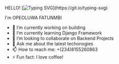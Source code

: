 HELLO!
[![Typing SVG](https://readme-typing-svg.demolab.com/?lines=BACKEND+DEVELOPMENT?;)](https://git.io/typing-svg)

I'm OPEOLUWA FATUNMBI

- 🔭 I’m currently working on building
- 🌱 I’m currently learning Django Framework
- 👯 I’m looking to collaborate on Backend Projects
- 💬 Ask me about the latest techonogies
- 📫 How to reach me: +(234)8155260863
- ⚡ Fun fact: I love coffee!
